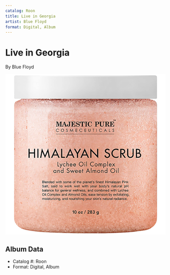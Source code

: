 ```yaml
---
catalog: Roon
title: Live in Georgia
artist: Blue Floyd
format: Digital, Album
---
```


# Live in Georgia

By Blue Floyd

![](../../assets/albumcovers/Blue_Floyd-Live_in_Georgia.png)

## Album Data

- Catalog #: Roon
- Format: Digital, Album

